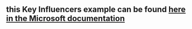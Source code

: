## this Key Influencers example can be found [here in the Microsoft documentation](https://docs.microsoft.com/en-us/power-bi/visuals/power-bi-visualization-influencers)
